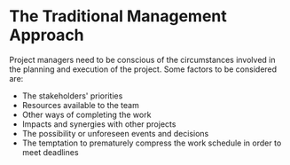 # The Traditional Management Approach
Project managers need to be conscious of the circumstances involved in the planning and execution of the project.
Some factors to be considered are:
- The stakeholders' priorities
- Resources available to the team
- Other ways of completing the work
- Impacts and synergies with other projects
- The possibility or unforeseen events and decisions
- The temptation to prematurely compress the work schedule in order to meet deadlines


